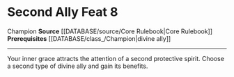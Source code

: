 ﻿---
feat: Second Ally
id: '235'
level: '8'
name: Second Ally
prerequisite: '[[DATABASE/class_/Champion|divine ally]]'
rarity: Common
source: '[[DATABASE/source/Core Rulebook|Core Rulebook]]'
trait:
- '[[DATABASE/trait/Champion|Champion]]'
type: Feat

---
# Second Ally <span class="item-type">Feat 8</span>

<span class="item-trait">Champion</span>
**Source** [[DATABASE/source/Core Rulebook|Core Rulebook]] 
**Prerequisites** [[DATABASE/class_/Champion|divine ally]]

---
Your inner grace attracts the attention of a second protective spirit. Choose a second type of divine ally and gain its benefits.